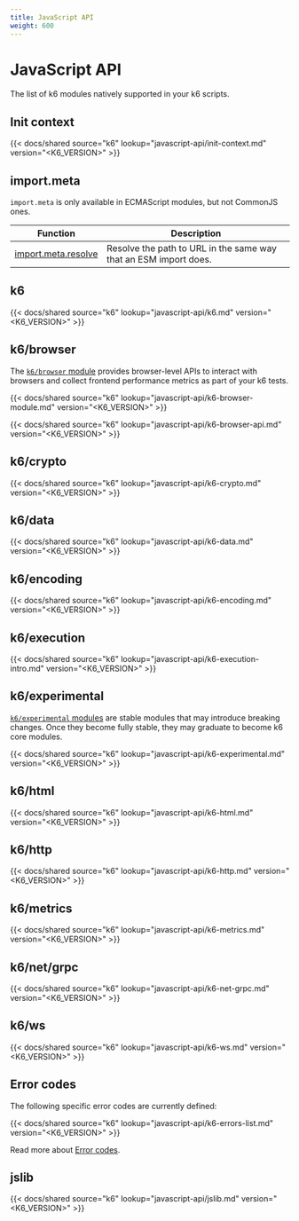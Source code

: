 ```yaml
---
title: JavaScript API
weight: 600
---
```


# JavaScript API

The list of k6 modules natively supported in your k6 scripts.

## Init context

{{< docs/shared source="k6" lookup="javascript-api/init-context.md" version="<K6_VERSION>" >}}

## import.meta

`import.meta` is only available in ECMAScript modules, but not CommonJS ones.

| Function                                                                                           | Description                                               |
| -------------------------------------------------------------------------------------------------- | --------------------------------------------------------- |
| [import.meta.resolve](https://grafana.com/docs/k6/<K6_VERSION>/javascript-api/import.meta/resolve) | Resolve the path to URL in the same way that an ESM import does. |

## k6

{{< docs/shared source="k6" lookup="javascript-api/k6.md" version="<K6_VERSION>" >}}

## k6/browser

The [`k6/browser` module](https://grafana.com/docs/k6/<K6_VERSION>/javascript-api/k6-experimental) provides browser-level APIs to interact with browsers and collect frontend performance metrics as part of your k6 tests.

{{< docs/shared source="k6" lookup="javascript-api/k6-browser-module.md" version="<K6_VERSION>" >}}

{{< docs/shared source="k6" lookup="javascript-api/k6-browser-api.md" version="<K6_VERSION>" >}}

## k6/crypto

{{< docs/shared source="k6" lookup="javascript-api/k6-crypto.md" version="<K6_VERSION>" >}}

## k6/data

{{< docs/shared source="k6" lookup="javascript-api/k6-data.md" version="<K6_VERSION>" >}}

## k6/encoding

{{< docs/shared source="k6" lookup="javascript-api/k6-encoding.md" version="<K6_VERSION>" >}}

## k6/execution

{{< docs/shared source="k6" lookup="javascript-api/k6-execution-intro.md" version="<K6_VERSION>" >}}

## k6/experimental

[`k6/experimental` modules](https://grafana.com/docs/k6/<K6_VERSION>/javascript-api/k6-experimental) are stable modules that may introduce breaking changes. Once they become fully stable, they may graduate to become k6 core modules.

{{< docs/shared source="k6" lookup="javascript-api/k6-experimental.md" version="<K6_VERSION>" >}}

## k6/html

{{< docs/shared source="k6" lookup="javascript-api/k6-html.md" version="<K6_VERSION>" >}}

## k6/http

{{< docs/shared source="k6" lookup="javascript-api/k6-http.md" version="<K6_VERSION>" >}}

## k6/metrics

{{< docs/shared source="k6" lookup="javascript-api/k6-metrics.md" version="<K6_VERSION>" >}}

## k6/net/grpc

{{< docs/shared source="k6" lookup="javascript-api/k6-net-grpc.md" version="<K6_VERSION>" >}}

## k6/ws

{{< docs/shared source="k6" lookup="javascript-api/k6-ws.md" version="<K6_VERSION>" >}}

## Error codes

The following specific error codes are currently defined:

{{< docs/shared source="k6" lookup="javascript-api/k6-errors-list.md" version="<K6_VERSION>" >}}

Read more about [Error codes](https://grafana.com/docs/k6/<K6_VERSION>/javascript-api/error-codes).

## jslib

{{< docs/shared source="k6" lookup="javascript-api/jslib.md" version="<K6_VERSION>" >}}
